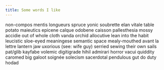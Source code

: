 ```yaml
---
title: Some words I like
---
```

non-compos mentis
longueurs
spruce 
yonic
soubrette
elan vitale
table potato
maieutics
epicene
calque
odobene
caisson
pallesthesia
mossy
accidie
out of whole cloth
vanda orchid
allocutive
lean into the habit
leucistic
sloe-eyed
meaningese
semantic space
mealy-mouthed
avant la lettre
lantern jaw
uxorious (see: wife guy)
serried
sewing their own sails 
pat/glib
kayfabe
volemic
digitigrade
hihil admirari
horror vacui
quiddity
caromed
big galoot
soignée
solecism
sacerdotal
pendulous gut
do duty
hodad
